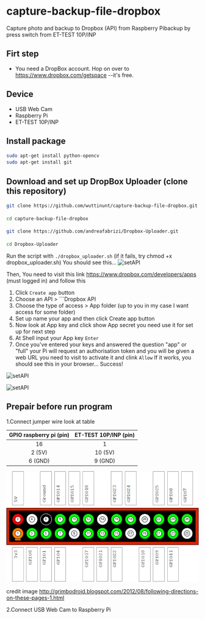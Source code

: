 # capture-backup-file-dropbox
Capture photo and backup to Dropbox (API) from Raspberry Pibackup by press switch from ET-TEST 10P/INP

## Firt step
* You need a DropBox account. Hop on over to https://www.dropbox.com/getspace --it's free.

## Device
* USB Web Cam
* Raspberry Pi
* ET-TEST 10P/INP

## Install package
```bash
sudo apt-get install python-opencv
sudo apt-get install git
```

## Download and set up DropBox Uploader (clone this repository)
```bash
git clone https://github.com/wuttinunt/capture-backup-file-dropbox.git

cd capture-backup-file-dropbox

git clone https://github.com/andreafabrizi/Dropbox-Uploader.git

cd Dropbox-Uploader
```

Run the script with ```./dropbox_uploader.sh``` (if it fails, try chmod +x dropbox_uploader.sh)
You should see this...
![setAPI](http://raspi.tv/wp-content/uploads/2013/08/DropBox-2.jpg?raw=true "setAPI")

Then, You need to visit this link https://www.dropbox.com/developers/apps (must logged in) and follow this

1. Click ```Create app``` button
2. Choose an API > ```Dropbox API
3. Choose the type of access > App folder (up to you in my case I want access for some folder)
4. Set up name your app and then click Create app button
5. Now look at App key and click show App secret you need use it for set up for next step
6. At Shell input your App key ```Enter``` 
7. Once you've entered your keys and answered the question "app" or "full" your Pi will request an authorisation token and you will be given a web URL you need to visit to activate it and clink ```Allow``` If it works, you should see this in your browser… Success!

![setAPI](http://raspi.tv/wp-content/uploads/2013/08/DropBox-3.jpg?raw=true "setAPI")

![setAPI](http://raspi.tv/wp-content/uploads/2013/08/DropBox-4.jpg?raw=true "setAPI")

## Prepair before run program
1.Connect jumper wire look at table

| GPIO raspberry pi (pin)| ET-TEST 10P/INP (pin) |
|:----------------------:|:---------------------:|
|           16           |           1           |
|           2 (5V)       |           10 (5V)     |
|           6 (GND)      |           9 (GND)    |


![GPIO](GPIO.png?raw=true "GPIO")

credit image http://grimbodroid.blogspot.com/2012/08/following-directions-on-these-pages-1.html

2.Connect USB Web Cam to Raspberry Pi

